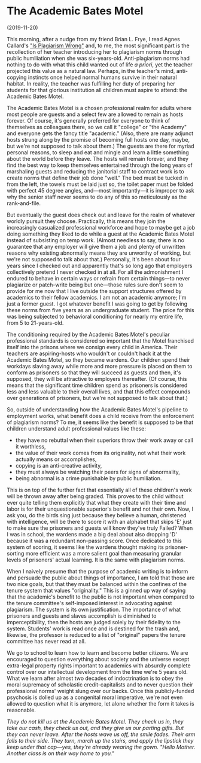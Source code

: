 # The Academic Bates Motel
(2019-11-20)

This morning, after a nudge from my friend Brian L. Frye, I read Agnes Callard's 
["Is Plagiarism Wrong"](https://thepointmag.com/examined-life/is-plagiarism-wrong-agnes-callard/) and, to me, the most significant part is 
the recollection of her teacher introducing her to plagiarism norms through public humiliation when she was six-years-old. Anti-plagiarism 
norms had nothing to do with what this child wanted out of life *a priori*, yet the teacher projected this value as a natural law. Perhaps, 
in the teacher's mind, anti-copying instincts once helped normal humans survive in their natural habitat. In reality, the teacher was 
fulfilling her duty of preparing her students for that glorious institution all children must aspire to attend: the Academic Bates Motel.

The Academic Bates Motel is a chosen professional realm for adults where most people are guests and a select few are allowed to remain as 
hosts forever. Of course, it's generally preferred for everyone to think of themselves as colleagues there, so we call it "college" or "the 
Academy" and everyone gets the fancy title "academic." (Also, there are many adjunct hosts strung along by the promise of becoming full 
hosts one day, maybe, but we're not supposed to talk about them.) The guests are there for myriad personal reasons, to sleep and eat and 
mingle and learn a little something about the world before they leave. The hosts will remain forever, and they find the best way to keep 
themselves entertained through the long years of marshaling guests and reducing the janitorial staff to contract work is to create norms 
that define their job done "well." The bed must be tucked in from the left, the towels must be laid just so, the toilet paper must be folded 
with perfect 45 degree angles, and—most importantly—it is improper to ask why the senior staff never seems to do any of this so meticulously 
as the rank-and-file.

But eventually the guest does check out and leave for the realm of whatever worldly pursuit they choose. Practically, this means they join 
the increasingly casualized professional workforce and hope to maybe get a job doing something they liked to do while a guest at the 
Academic Bates Motel instead of subsisting on temp work. (Almost needless to say, there is no guarantee that any employer will give them a 
job and plenty of unwritten reasons why existing abnormally means they are unworthy of working, but we're not supposed to talk about that.) 
Personally, it's been about four years since I checked out and apparently that's so long ago that employers collectively pretend I never 
checked in at all. For all the admonishment I endured to behave in certain ways or refrain from certain things—to never plagiarize or 
patch-write being but one—those rules sure don't seem to provide for me now that I live outside the support structures offered by academics 
to their fellow academics. I am not an academic anymore; I'm just a former guest. I got whatever benefit I was going to get by following 
these norms from five years as an undergraduate student. The price for this was being subjected to behavioral conditioning for nearly my 
entire life, from 5 to 21-years-old.

The conditioning required by the Academic Bates Motel's peculiar professional standards is considered so important 
that the Motel franchised itself into the prisons where we consign every child in America. Their teachers are aspiring-hosts 
who wouldn't or couldn't hack it at the Academic Bates Motel, so they became wardens. Our children spend their workdays slaving away 
while more and more pressure is placed on them to conform as prisoners so that they will succeed as guests and then, it's supposed, they 
will be attractive to employers thereafter. (Of course, this means that the significant time children spend as prisoners 
is considered less and less valuable to their overall lives, and that this effect compounds over generations of prisoners, but we're not 
supposed to talk about that.)

So, outside of understanding how the Academic Bates Motel's pipeline to employment works, what benefit does a child receive from the 
enforcement of plagiarism norms? To me, it seems like the benefit is supposed to be that children understand adult professional values like these:

- they have no rebuttal when their superiors throw their work away or call it worthless,
- the value of their work comes from its originality, not what their work actually means or accomplishes,
- copying is an anti-creative activity,
- they must always be watching their peers for signs of abnormality,
- being abnormal is a crime punishable by public humiliation.

This is on top of the further fact that essentially all of these children's work will be thrown away after being graded. This proves to the 
child without ever quite telling them explicitly that what they create with their time and labor is for their unquestionable superior's 
benefit and not their own. Now, I ask you, do the birds sing just because they believe a human, christened with intelligence, will be there
to score it with an alphabet that skips 'E' just to make sure the prisoners and guests will know they've truly Failed? When I was in 
school, the wardens made a big deal about also dropping 'D' because it was a redundant non-passing score. Once dedicated to this system of
scoring, it seems like the wardens thought making its prisoner-sorting more efficient was a more salient goal than measuring granular 
levels of prisoners' actual learning. It is the same with plagiarism norms.

When I naively presume that the purpose of academic writing is to inform and persuade the public about things of importance, I am told that 
those are two nice goals, but that they must be balanced within the confines of the tenure system that values "originality." This is a 
ginned up way of saying that the academic's benefit to the public is not important when compared to the tenure committee's self-imposed 
interest in advocating against plagiarism. The system is its own justification. The importance of what prisoners and guests and slaves 
accomplish is diminished to imperceptibility, then the hosts are judged solely by their fidelity to the system. Students' work is read once 
and is destined for the trash and, likewise, the professor is reduced to a list of "original" papers the tenure committee has never read at 
all.

We go to school to learn how to learn and become better citizens. We are encouraged to question everything about society and the universe 
except extra-legal property rights important to academics with absurdly complete control over our intellectual development from the 
time we're 5 years old. What we learn after almost two decades of indoctrination is to obey the moral supremacy of scholastic 
credit-capitalists and to never question their professional norms' weight slung over our backs. Once this publicly-funded psychosis 
is dolled up as a congenital moral imperative, we're not even allowed to question what it is anymore, let alone whether the form it takes is 
reasonable. 

*They do not kill us at the Academic Bates Motel. They check us in, they take our cash, they check us out, and they give us our parting 
gifts. But they can never leave. After the hosts wave us off, the smile fades. Their arm falls to their side. They turn, march up the 
stairs, and apply the lipstick they keep under that cap—yes, they're already wearing the gown. "Hello Mother. Another class is on their way 
home to you."*
